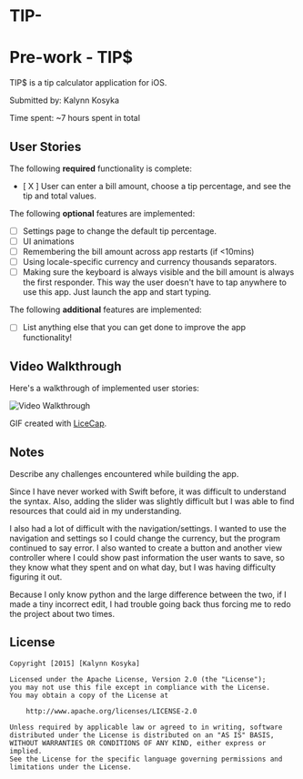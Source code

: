 # TIP-

# Pre-work - TIP$

TIP$ is a tip calculator application for iOS.

Submitted by: Kalynn Kosyka

Time spent: ~7 hours spent in total

## User Stories

The following **required** functionality is complete:
* [ X ] User can enter a bill amount, choose a tip percentage, and see the tip and total values.

The following **optional** features are implemented:
* [ ] Settings page to change the default tip percentage.
* [ ] UI animations
* [ ] Remembering the bill amount across app restarts (if <10mins)
* [ ] Using locale-specific currency and currency thousands separators.
* [ ] Making sure the keyboard is always visible and the bill amount is always the first responder. This way the user doesn't have to tap anywhere to use this app. Just launch the app and start typing.

The following **additional** features are implemented:

- [ ] List anything else that you can get done to improve the app functionality!

## Video Walkthrough 

Here's a walkthrough of implemented user stories:

<img src='http://i.imgur.com/rMmC0ST.gif?1' title='Video Walkthrough' width='' alt='Video Walkthrough' />

GIF created with [LiceCap](http://www.cockos.com/licecap/).

## Notes

Describe any challenges encountered while building the app.

Since I have never worked with Swift before, it was difficult to understand the syntax. Also, adding the slider was slightly difficult but I was able to find resources that could aid in my understanding. 

I also had a lot of difficult with the navigation/settings. I wanted to use the navigation and settings so I could change the currency, but the program continued to say error. I also wanted to create a button and another view controller where I could show past information the user wants to save, so they know what they spent and on what day, but I was having difficulty figuring it out.

Because I only know python and the large difference between the two, if I made a tiny incorrect edit, I had trouble going back thus forcing me to redo the project about two times.

## License

    Copyright [2015] [Kalynn Kosyka]

    Licensed under the Apache License, Version 2.0 (the "License");
    you may not use this file except in compliance with the License.
    You may obtain a copy of the License at

        http://www.apache.org/licenses/LICENSE-2.0

    Unless required by applicable law or agreed to in writing, software
    distributed under the License is distributed on an "AS IS" BASIS,
    WITHOUT WARRANTIES OR CONDITIONS OF ANY KIND, either express or implied.
    See the License for the specific language governing permissions and
    limitations under the License.
